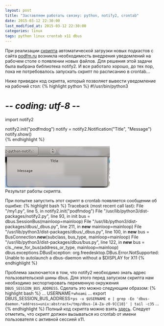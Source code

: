 ```yaml
---
layout: post
title: "Заставляем работать связку: python, notify2, crontab"
date: 2015-03-12 22:30:00
last_modified_at: 2015-03-12 22:30:00
categories: linux
tags: python linux crontab x11 dbus
---
```


При реализации [скрипта](https://github.com/AlekseyDurachenko/podfmdog)
автоматической загрузки новых подкастов с сайта [podfm.ru](http://podfm.ru)
возникла необходимость внедрения уведомлений на рабочем столе о появлении новых файлов.
Для решения этой задачи была выбрана библиотека notify2. И все работало хорошо, до тех пор,
пока не потребовалось запускать скрипт по расписанию в crontab...

<!--more-->

Ниже приведен код скрипта, который позволяет вывести уведомление на рабочий стол:
{% highlight python %}
#!/usr/bin/python3
# -*- coding: utf-8 -*-
import notify2

notify2.init("podfmdog")
notify = notify2.Notification("Title", "Message")
notify.show()                  
{% endhighlight %}

<div class="post-image-container">
<img class="post-image-img" src="/img/posts/2015-03-12-python-notify2-crontab/screenshot-notify2.png">
<div class="post-image-caption">Результат работы скрипта.</div>
</div>


При попытке запустить этот скрипт в crontab появляется сообщении об ошибке:
{% highlight bash %}
Traceback (most recent call last):
  File "<PATH>/my1.py", line 5, in <module>
    notify2.init("podfmdog")
  File "/usr/lib/python3/dist-packages/notify2.py", line 93, in init
    bus = dbus.SessionBus(mainloop=mainloop)
  File "/usr/lib/python3/dist-packages/dbus/_dbus.py", line 211, in __new__
    mainloop=mainloop)
  File "/usr/lib/python3/dist-packages/dbus/_dbus.py", line 100, in __new__
    bus = BusConnection.__new__(subclass, bus_type, mainloop=mainloop)
  File "/usr/lib/python3/dist-packages/dbus/bus.py", line 122, in __new__
    bus = cls._new_for_bus(address_or_type, mainloop=mainloop)
dbus.exceptions.DBusException: org.freedesktop.DBus.Error.NotSupported: Unable to autolaunch a dbus-daemon without a $DISPLAY for X11
{% endhighlight %}

Проблема заключается в том, что notify2 необходимо знать адрес пользовательской
шины dbus. Для этого перед запуском скрипта нам необходимо экспортировать
переменную окружения `DBUS_SESSION_BUS_ADDRESS`. Сделать это можно следующим образом:
{% highlight bash %}
...
USERNAME=`whoami`
...
export DBUS_SESSION_BUS_ADDRESS=`ps -u $USERNAME e | grep -Eo 'dbus-daemon.*address=unix:abstract=/tmp/dbus-[A-Za-z0-9]{10}' | tail -c35`
...
{% endhighlight %}
Полный код скрипта можно взять [здесь](https://gist.github.com/AlekseyDurachenko/2027114608e4863eb038).
Следует отметить, что скрипт должен вызываться из crontab от имени пользователя с активной
сессией x11.
